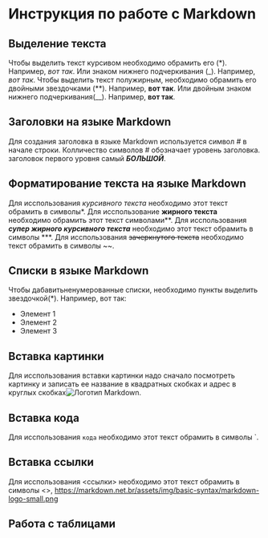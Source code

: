 # Инструкция по работе с Markdown

## Выделение текста
Чтобы выделить текст курсивом необходимо обрамить его (*). Например, *вот так*.
Или знаком нижнего подчеркивания (_). Например, _вот так_.
Чтобы выделить текст полужирным, необходимо обрамить его двойными звездочками (**). 
Например, **вот так**.
Или двойным знаком нижнего подчеркивания(__). Например, __вот так__.

## Заголовки на языке Markdown
Для создания заголовка в языке Markdown используется символ *#* в начале строки. Колличество символов *#* обозначает уровень заголовка. заголовок первого уровня самый ***БОЛЬШОЙ***.

## Форматирование текста на языке Markdown
Для исспользования *курсивного текста* необходимо этот текст обрамить в символы*. Для исспользование **жирного текста** необходимо обрамить этот текст символами**. Для исспользования ***супер жирного курсивного текста*** необходимо этот текст обрамить в символы ***. Для исспользования ~~зачеркнутого текста~~ необходимо текст обрамить в символы ~~.

## Списки в языке Markdown

Чтобы дабавитьненумерованные списки, необходимо пункты выделить звездочкой(*). Например, вот так:
* Элемент 1
* Элемент 2
* Элемент 3

## Вставка картинки
Для исспользования вставки картинки надо сначало посмотреть картинку и записать ее название в квадратных скобках и адрес в круглых скобках![Логотип Markdown](https://markdown.net.br/assets/img/basic-syntax/markdown-logo-small.png).

## Вставка кода
Для исспользования `кода`  необходимо этот текст обрамить в символы `.

## Вставка ссылки
Для исспользования <ссылки>  необходимо этот текст обрамить в символы <>, <https://markdown.net.br/assets/img/basic-syntax/markdown-logo-small.png>

## Работа с таблицами